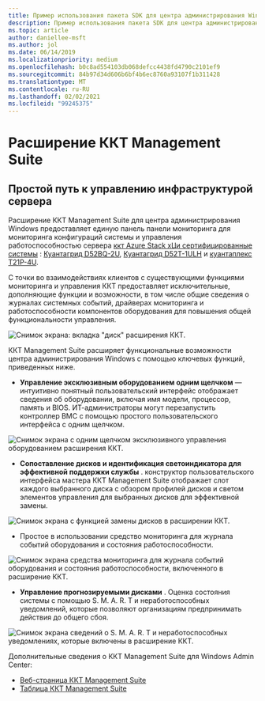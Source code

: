 ```yaml
---
title: Пример использования пакета SDK для центра администрирования Windows — ККТ
description: Пример использования пакета SDK для центра администрирования Windows — ККТ
ms.topic: article
author: daniellee-msft
ms.author: jol
ms.date: 06/14/2019
ms.localizationpriority: medium
ms.openlocfilehash: b0c8ad554103db068defcc4438fd4790c2101ef9
ms.sourcegitcommit: 84b97d34d606b6bf4b6ec8760a93107f1b311428
ms.translationtype: MT
ms.contentlocale: ru-RU
ms.lasthandoff: 02/02/2021
ms.locfileid: "99245375"
---
```

# <a name="qct-management-suite-extension"></a>Расширение ККТ Management Suite

## <a name="a-simple-path-to-server-infrastructure-management"></a>Простой путь к управлению инфраструктурой сервера

Расширение ККТ Management Suite для центра администрирования Windows предоставляет единую панель панели мониторинга для мониторинга конфигураций системы и управления работоспособностью сервера [ккт Azure Stack хЦи сертифицированные системы](https://go.qct.io/solutions/enterprise-private-cloud/qxstack-windows-server-cloud-ready-appliances/windows-server-software-defined-solution-wssd/) : [Куантагрид D52BQ-2U](https://www.qct.io/product/index/Server/rackmount-server/2U-Rackmount-Server/QuantaGrid-D52BQ-2U), [Куантагрид D52T-1ULH](https://www.qct.io/product/index/Storage/Storage-Server/1U-Storage-Server/QuantaGrid-D52T-1ULH) и [куантаплекс T21P-4U](https://www.qct.io/product/index/Storage/Storage-Server/4U-Storage-Server/QuantaPlex-T21P-4U).

С точки во взаимодействиях клиентов с существующими функциями мониторинга и управления ККТ предоставляет исключительные, дополняющие функции и возможности, в том числе общие сведения о журналах системных событий, драйверах мониторинга и работоспособности компонентов оборудования для повышения общей функциональности управления.

![Снимок экрана: вкладка "диск" расширения ККТ.](../../media/extend-case-study-qct/D52T_DarkMode_Disk-Detail-General.PNG)

ККТ Management Suite расширяет функциональные возможности центра администрирования Windows с помощью ключевых функций, приведенных ниже.
- **Управление эксклюзивным оборудованием одним щелчком** — интуитивно понятный пользовательский интерфейс отображает сведения об оборудовании, включая имя модели, процессор, память и BIOS. ИТ-администраторы могут перезапустить контроллер BMC с помощью простого пользовательского интерфейса с одним щелчком.

![Снимок экрана с одним щелчком эксклюзивного управления оборудованием расширения ККТ.](../../media/extend-case-study-qct/D52T_Overview.PNG)

- **Сопоставление дисков и идентификация светоиндикатора для эффективной поддержки службы** . конструктор пользовательского интерфейса мастера ККТ Management Suite отображает слот каждого выбранного диска с обзором профилей дисков и светом элементов управления для выбранных дисков для эффективной замены.

![Снимок экрана с функцией замены дисков в расширении ККТ.](../../media/extend-case-study-qct/T21P_disk_mapping.png)

- Простое в использовании средство мониторинга для журнала событий оборудования и состояния работоспособности.

![Снимок экрана средства мониторинга для журнала событий оборудования и состояния работоспособности, включенного в расширение ККТ.](../../media/extend-case-study-qct/D52T_event_log.PNG)

- **Управление прогнозируемыми дисками** . Оценка состояния системы с помощью S. M. A. R. T и неработоспособных уведомлений, которые позволяют организациям предпринимать действия до общего сбоя.

![Снимок экрана сведений о S. M. A. R. T и неработоспособных уведомлениях, которые включены в расширение ККТ.](../../media/extend-case-study-qct/T21P_SMART.PNG)

Дополнительные сведения о ККТ Management Suite для Windows Admin Center:
- [Веб-страница ККТ Management Suite](https://go.qct.io/solutions/enterprise-private-cloud/qxstack-windows-server-cloud-ready-appliances/)
- [Таблица ККТ Management Suite](https://go.qct.io/wp-content/uploads/2019/04/WAC-data-sheet_v04222019.pdf)